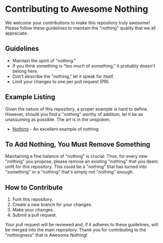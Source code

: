 # Contributing to Awesome Nothing

We welcome your contributions to make this repository truly awesome! Please follow these guidelines to maintain the "nothing" quality that we all appreciate.

## Guidelines

- Maintain the spirit of "nothing." 
- If you think something is "too much of something," it probably doesn't belong here.
- Don't describe the "nothing," let it speak for itself.
- Limit your changes to one per pull request (PR).

## Example Listing

Given the nature of this repository, a proper example is hard to define. However, should you find a "nothing" worthy of addition, let it be as unassuming as possible. The art is in the unspoken.

- [Nothing](#) - An excellent example of nothing.

## To Add Nothing, You Must Remove Something

Maintaining a fine balance of "nothing" is crucial. Thus, for every new "nothing" you propose, please remove an existing "nothing" that you deem unfit for this repository. This could be a "nothing" that has turned into "something" or a "nothing" that's simply not "nothing" enough.

## How to Contribute

1. Fork this repository.
2. Create a new branch for your changes.
3. Make your changes.
4. Submit a pull request.

Your pull request will be reviewed and, if it adheres to these guidelines, will be merged into the main repository. Thank you for contributing to the "nothingness" that is Awesome Nothing!